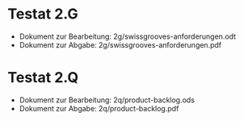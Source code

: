 # Testat 2.G

- Dokument zur Bearbeitung: 2g/swissgrooves-anforderungen.odt
- Dokument zur Abgabe: 2g/swissgrooves-anforderungen.pdf

# Testat 2.Q

- Dokument zur Bearbeitung: 2q/product-backlog.ods
- Dokument zur Abgabe: 2q/product-backlog.pdf
